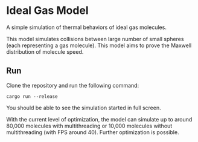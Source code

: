 # Ideal Gas Model

A simple simulation of thermal behaviors of ideal gas molecules.

This model simulates collisions between large number of small spheres (each representing a gas molecule). This model aims to prove the Maxwell distribution of molecule speed.

## Run

Clone the repository and run the following command:

```shell
cargo run --release
```

You should be able to see the simulation started in full screen.

With the current level of optimization, the model can simulate up to around 80,000 molecules with multithreading or 10,000 molecules without multithreading (with FPS around 40). Further optimization is possible.
